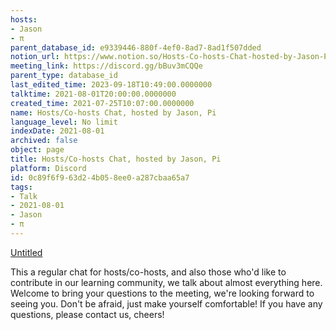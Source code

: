 ```yaml
---
hosts:
- Jason
- π
parent_database_id: e9339446-880f-4ef0-8ad7-8ad1f507dded
notion_url: https://www.notion.so/Hosts-Co-hosts-Chat-hosted-by-Jason-Pi-0c89f6f963d24b058ee0a287cbaa65a7
meeting_link: https://discord.gg/bBuv3mCQQe
parent_type: database_id
last_edited_time: 2023-09-18T10:49:00.0000000
talktime: 2021-08-01T20:00:00.0000000
created_time: 2021-07-25T10:07:00.0000000
name: Hosts/Co-hosts Chat, hosted by Jason, Pi
language_level: No limit
indexDate: 2021-08-01
archived: false
object: page
title: Hosts/Co-hosts Chat, hosted by Jason, Pi
platform: Discord
id: 0c89f6f9-63d2-4b05-8ee0-a287cbaa65a7
tags:
- Talk
- 2021-08-01
- Jason
- π
---
```




[Untitled](https://www.notion.so/cb083fc4f0b7459aa5afe1900ef25a1f)   


This a regular chat for hosts/co-hosts, and also those who'd like to contribute in our learning community, we talk about almost everything here. Welcome to bring your questions to the meeting, we're looking forward to seeing you. Don't be afraid, just make yourself comfortable!
If you have any questions, please contact us, cheers!







